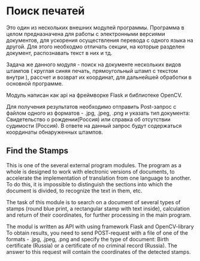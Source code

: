 # Поиск печатей

Это один из нескольких внешних модулей программы. 
Программа в целом предназначена для работы с электронными версиями документов, для ускорения осуществления перевода с одного языка на другой. 
Для этого необходмо отличать секции, на которые разделен документ, распознавать текст в них и тд.

Задача же данного модуля - поиск на документе нескольких видов штампов ( круглая синяя печать, прямоугольный штамп с текстом внутри ),
рассчет и возврат их координат, для дальнейшей обработки в основной программе. 

Модуль написан как api на фреймворке Flask и библиотеке OpenCV.

Для получения результатов необходимо отправить Post-запрос с файлом одного из форматов - .jpg, .jpeg, .png 
и указать тип документа: Свидетельство о рождении(Россия) или справка об отсутствии судимости (Россия). 
В ответе на данный запрос будут содержаться координаты обнаруженных штампов.  



## Find the Stamps

This is one of the several external program modules. 
The program as a whole is designed to work with electronic versions of documents, to accelerate the implementation of translation from one language to another. 
To do this, it is impossible to distinguish the sections into which the document is divided, to recognize the text in them, etc.

The task of this module is to search on a document of several types of stamps (round blue print, a rectangular stamp with text inside), 
calculation and return of their coordinates, for further processing in the main program.

The modul is written as API with using framework Flask and OpenCV-library
To obtain results, you need to send POST-request with a file of one of the formats - .jpg, .jpeg, .png 
and specify the type of document: Birth certificate (Russia) or a certificate of no criminal record (Russia).
The answer to this request will contain the coordinates of the detected stamps.




